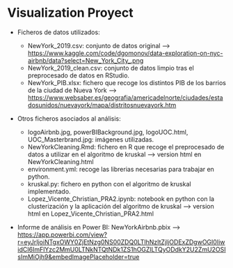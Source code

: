 # Visualization Proyect

- Ficheros de datos utilizados:
    - NewYork_2019.csv: conjunto de datos original --> https://www.kaggle.com/code/dgomonov/data-exploration-on-nyc-airbnb/data?select=New_York_City_.png
    - NewYork_2019_clean.csv: conjunto de datos limpio tras el preprocesado de datos en RStudio.
    - NewYork_PIB.xlsx: fichero que recoge los distintos PIB de los barrios de la ciudad de Nueva York --> https://www.websaber.es/geografia/americadelnorte/ciudades/estadosunidos/nuevayork/mapa/distritosnuevayork.htm
      
- Otros ficheros asociados al análisis:
    - logoAirbnb.jpg, powerBIBackground.jpg, logoUOC.html, UOC_Masterbrand.jpg: imágenes utilizadas.
    - NewYorkCleaning.Rmd: fichero en R que recoge el preprocesado de datos a utilizar en el algoritmo de kruskal  --> version html en NewYorkCleaning.html
    - environment.yml: recoge las librerias necesarias para trabajar en python.
    - kruskal.py: fichero en python con el algoritmo de kruskal implementado.
    - Lopez_Vicente_Christian_PRA2.ipynb: notebook en python con la clusterización y la aplicación del algoritmo de kruskal --> version html en Lopez_Vicente_Christian_PRA2.html

- Informe de análisis en Power BI: NewYorkAirbnb.pbix --> https://app.powerbi.com/view?r=eyJrIjoiNTgxOWY0ZjEtNzg0NS00ZDQ0LTlhNzItZjljODExZDgwOGI0IiwidCI6ImFlYzc2MmU0LTNkNTQtNDk1ZS1hOGZlLTQyODdkY2U2ZmU2OSIsImMiOjh9&embedImagePlaceholder=true

